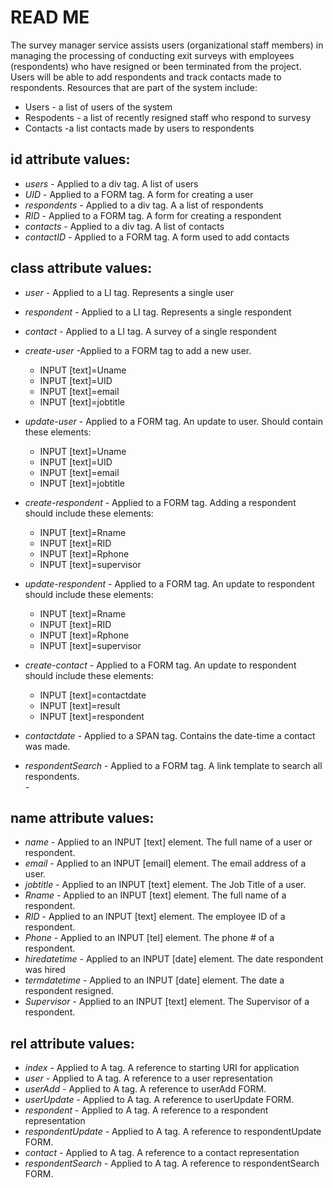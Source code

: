 READ ME
=========

The survey manager service assists users (organizational staff members) in managing the processing of conducting exit surveys with employees (respondents) who have resigned or been terminated from the project. Users will be able to add respondents and track contacts made to respondents.
Resources that are part of the system include: 

- Users - a list of users of the system
- Respodents - a list of recently resigned staff who respond to survesy
- Contacts -a list contacts made by users to respondents

id attribute values:
-
- *users* - Applied to a div tag. A list of users
- *UID* - Applied to a FORM tag. A form for creating a user
- *respondents* -   Applied to a div tag. A a list of respondents
- *RID* - Applied to a FORM tag. A form for creating a respondent
- *contacts* -  Applied to a div tag. A list of contacts
- *contactID* - Applied to a FORM tag. A form used to add contacts

class attribute values:
-
- *user* - Applied to a LI tag. Represents a single user
- *respondent* - Applied to a LI tag. Represents a single respondent
- *contact* - Applied to a LI tag. A survey of a single respondent
- *create-user* -Applied to a FORM tag to add a new user.
 	- INPUT [text]=Uname
    - INPUT [text]=UID
    - INPUT [text]=email
    - INPUT [text]=jobtitle
- *update-user* - Applied to a FORM tag. An update to user. Should contain these elements:
    - INPUT [text]=Uname
    - INPUT [text]=UID
    - INPUT [text]=email
    - INPUT [text]=jobtitle
- *create-respondent* - Applied to a FORM tag. Adding a respondent should include these elements:
    - INPUT [text]=Rname
    - INPUT [text]=RID
    - INPUT [text]=Rphone
    - INPUT [text]=supervisor
- *update-respondent* - Applied to a FORM tag. An update to respondent should include these elements:
    - INPUT [text]=Rname
    - INPUT [text]=RID
    - INPUT [text]=Rphone
    - INPUT [text]=supervisor
- *create-contact* - Applied to a FORM tag. An update to respondent should include these elements:
    - INPUT [text]=contactdate
    - INPUT [text]=result
    - INPUT [text]=respondent
   
- *contactdate* - Applied to a SPAN tag. Contains the date-time a contact was made.       
- *respondentSearch* - Applied to a FORM tag. A link template to search all respondents.              
                                                                                                 - 

name attribute values:
-
- *name* - Applied to an INPUT [text] element. The full name of a user or respondent.
- *email* - Applied to an INPUT [email] element. The email address of a user.
- *jobtitle* - Applied to an INPUT [text] element. The Job Title of a user.
- *Rname* - Applied to an INPUT [text] element. The full name of a respondent.
- *RID* - Applied to an INPUT [text] element. The employee ID of a respondent. 
- *Phone* - Applied to an INPUT [tel] element. The phone # of a respondent.
- *hiredatetime* - Applied to an INPUT [date] element. The date respondent was hired
- *termdatetime* - Applied to an INPUT [date] element. The date a respondent resigned.
- *Supervisor* - Applied to an INPUT [text] element. The Supervisor of a respondent.

rel attribute values:
-
- *index* - Applied to A tag. A reference to starting URI for application
- *user* -  Applied to A tag. A reference to a user representation
- *userAdd* - Applied to A tag. A reference to userAdd FORM.
- *userUpdate* -  Applied to A tag. A reference to userUpdate FORM.
- *respondent* -  Applied to A tag. A reference to a respondent representation
- *respondentUpdate* - Applied to A tag. A reference to respondentUpdate FORM.
- *contact* - Applied to A tag. A reference to a contact representation
- *respondentSearch* - Applied to A tag. A reference to respondentSearch FORM.              

    
